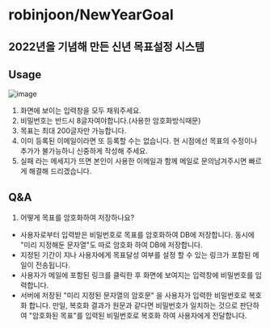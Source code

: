 robinjoon/NewYearGoal
=============
2022년을 기념해 만든 신년 목표설정  시스템
-------------


## Usage
![image](https://user-images.githubusercontent.com/45223837/149436438-413a1f68-3c63-4382-914d-d99881a11db1.png)
1. 화면에 보이는 입력창을 모두 채워주세요.
2. 비밀번호는 반드시 8글자여야합니다.(사용한 암호화방식때문)
3. 목표는 최대 200글자만 가능합니다.
4. 이미 등록된 이메일이라면 또 등록할 수는 없습니다. 현 시점에선 목표의 수정이나 추가가 불가능하니 신중하게 작성해 주세요.
5. 실패 라는 메세지가 뜨면 본인이 사용한 이메일과 함께 메일로 문의남겨주시면 빠르게 해결해 드리겠습니다.

## Q&A

1. 어떻게 목표를 암호화하여 저장하나요?
- 사용자로부터 입력받은 비밀번호로 목표를 암호화하여 DB에 저장합니다. 동시에 "미리 지정해둔 문자열"도 따로 암호화 하여 DB에 저장합니다.
- 지정된 기간이 지나 사용자에게 목표달성 여부를 설정 할 수 있는 링크가 포함된 메일이 전송됩니다.
- 사용자가 메일에 포함된 링크를 클릭한 후 화면에 보여지는 입력창에 비밀번호를 입력합니다.
- 서버에 저장된 "미리 지정된 문자열의 암호문" 을 사용자가 입력한 비밀번호로 복호화 합니다. 만일, 복호화 결과가 원문과 같다면 비밀번호가 일치하는 것으로 판단하여 "암호화된 목표"를 입력된 비밀번호로 복호화 하여 사용자에게 전달합니다. 

